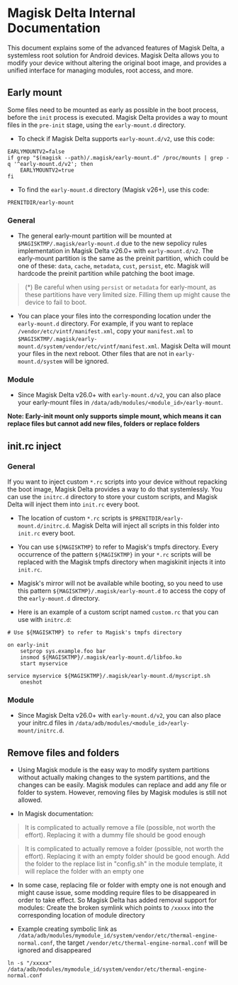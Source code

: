 # Magisk Delta Internal Documentation

This document explains some of the advanced features of Magisk Delta, a systemless root solution for Android devices. Magisk Delta allows you to modify your device without altering the original boot image, and provides a unified interface for managing modules, root access, and more.

## Early mount

Some files need to be mounted as early as possible in the boot process, before the `init` process is executed. Magisk Delta provides a way to mount files in the `pre-init` stage, using the `early-mount.d` directory.

- To check if Magisk Delta supports `early-mount.d/v2`, use this code:

```
EARLYMOUNTV2=false
if grep "$(magisk --path)/.magisk/early-mount.d" /proc/mounts | grep -q '^early-mount.d/v2'; then
    EARLYMOUNTV2=true
fi
```

- To find the `early-mount.d` directory (Magisk v26+), use this code:

```
PRENITDIR/early-mount
```

### General

- The general early-mount partition will be mounted at `$MAGISKTMP/.magisk/early-mount.d` due to the new sepolicy rules implementation in Magisk Delta v26.0+ with `early-mount.d/v2`. The early-mount partition is the same as the preinit partition, which could be one of these: `data`, `cache`, `metadata`, `cust`, `persist`, etc. Magisk will hardcode the preinit partition while patching the boot image.

> (*) Be careful when using `persist` or `metadata` for early-mount, as these partitions have very limited size. Filling them up might cause the device to fail to boot.

- You can place your files into the corresponding location under the `early-mount.d` directory. For example, if you want to replace `/vendor/etc/vintf/manifest.xml`, copy your `manifest.xml` to `$MAGISKTMP/.magisk/early-mount.d/system/vendor/etc/vintf/manifest.xml`. Magisk Delta will mount your files in the next reboot. Other files that are not in `early-mount.d/system` will be ignored.

### Module

- Since Magisk Delta v26.0+ with `early-mount.d/v2`, you can also place your early-mount files in `/data/adb/modules/<module_id>/early-mount`.

**Note: Early-init mount only supports simple mount, which means it can replace files but cannot add new files, folders or replace folders**

## init.rc inject

### General

If you want to inject custom `*.rc` scripts into your device without repacking the boot image, Magisk Delta provides a way to do that systemlessly. You can use the `initrc.d` directory to store your custom scripts, and Magisk Delta will inject them into `init.rc` every boot.

- The location of custom `*.rc` scripts is `$PRENITDIR/early-mount.d/initrc.d`. Magisk Delta will inject all scripts in this folder into `init.rc` every boot.
- You can use `${MAGISKTMP}` to refer to Magisk's tmpfs directory. Every occurrence of the pattern `${MAGISKTMP}` in your `*.rc` scripts will be replaced with the Magisk tmpfs directory when magiskinit injects it into `init.rc`.
- Magisk's mirror will not be available while booting, so you need to use this pattern `${MAGISKTMP}/.magisk/early-mount.d` to access the copy of the `early-mount.d` directory.

- Here is an example of a custom script named `custom.rc` that you can use with `initrc.d`:

```
# Use ${MAGISKTMP} to refer to Magisk's tmpfs directory

on early-init
    setprop sys.example.foo bar
    insmod ${MAGISKTMP}/.magisk/early-mount.d/libfoo.ko
    start myservice

service myservice ${MAGISKTMP}/.magisk/early-mount.d/myscript.sh
    oneshot
```

### Module

- Since Magisk Delta v26.0+ with `early-mount.d/v2`, you can also place your initrc.d files in `/data/adb/modules/<module_id>/early-mount/initrc.d`.

## Remove files and folders

- Using Magisk module is the easy way to modify system partitions without actually making changes to the system partitions, and the changes can be easily. Magisk modules can replace and add any file or folder to system. However, removing files by Magisk modules is still not allowed.

- In Magisk documentation:

> It is complicated to actually remove a file (possible, not worth the effort). Replacing it with a dummy file should be good enough

> It is complicated to actually remove a folder (possible, not worth the effort). Replacing it with an empty folder should be good enough. Add the folder to the replace list in "config.sh" in the module template, it will replace the folder with an empty one

- In some case, replacing file or folder with empty one is not enough and might cause issue, some modding require files to be disappeared in order to take effect. So Magisk Delta has added removal support for modules: Create the broken symlink which points to `/xxxxx` into the corresponding location of module directory

- Example creating symbolic link as `/data/adb/modules/mymodule_id/system/vendor/etc/thermal-engine-normal.conf`, the target `/vendor/etc/thermal-engine-normal.conf` will be ignored and disappeared

```
ln -s "/xxxxx" /data/adb/modules/mymodule_id/system/vendor/etc/thermal-engine-normal.conf
```

